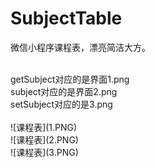 # SubjectTable
微信小程序课程表，漂亮简洁大方。<br>

<br>
getSubject对应的是界面1.png<br/>
subject对应的是界面2.png<br/>
setSubject对应的是3.png<br/>
<br/>
![课程表](1.PNG)<br/>
![课程表](2.PNG)<br/>
![课程表](3.PNG)<br/>

